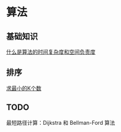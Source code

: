 # 算法
## 基础知识
[什么是算法的时间复杂度和空间负责度](https://zhuanlan.zhihu.com/p/50479555)

## 排序
[求最小的K个数]()

## TODO

最短路径计算：Dijkstra 和 Bellman-Ford 算法

